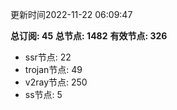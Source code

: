 更新时间2022-11-22 06:09:47

**总订阅: 45**
**总节点: 1482**
**有效节点: 326**
- ssr节点: 22
- trojan节点: 49
- v2ray节点: 250
- ss节点: 5
